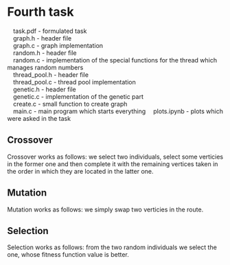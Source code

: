 # Fourth task
&emsp;task.pdf - formulated task  
&emsp;graph.h - header file  
&emsp;graph.c - graph implementation  
&emsp;random.h - header file  
&emsp;random.c - implementation of the special functions for the thread which manages random numbers  
&emsp;thread_pool.h - header file  
&emsp;thread_pool.c - thread pool implementation  
&emsp;genetic.h - header file  
&emsp;genetic.c - implementation of the genetic part  
&emsp;create.c - small function to create graph  
&emsp;main.c - main program which starts everything
&emsp;plots.ipynb - plots which were asked in the task

## Crossover
Crossover works as follows: we select two individuals, select some verticies in the former one and then complete it with the remaining vertices taken in the order in which they are located in the latter one.

## Mutation
Mutation works as follows: we simply swap two verticies in the route.

## Selection
Selection works as follows: from the two random individuals we select the one, whose fitness function value is better.


